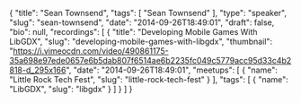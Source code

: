 {
  "title": "Sean Townsend",
  "tags": [
    "Sean Townsend"
  ],
  "type": "speaker",
  "slug": "sean-townsend",
  "date": "2014-09-26T18:49:01",
  "draft": false,
  "bio": null,
  "recordings": [
    {
      "title": "Developing Mobile Games With LibGDX",
      "slug": "developing-mobile-games-with-libgdx",
      "thumbnail": "https://i.vimeocdn.com/video/490861175-35a698e97ede0657e6b5dab807f6514ae6b2235fc049c5779acc95d33c4b2818-d_295x166",
      "date": "2014-09-26T18:49:01",
      "meetups": [
        {
          "name": "Little Rock Tech Fest",
          "slug": "little-rock-tech-fest"
        }
      ],
      "tags": [
        {
          "name": "LibGDX",
          "slug": "libgdx"
        }
      ]
    }
  ]
}